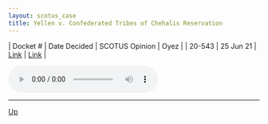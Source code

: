 ```yaml
---
layout: scotus_case
title: Yellen v. Confederated Tribes of Chehalis Reservation
---
```


| Docket # | Date Decided | SCOTUS Opinion | Oyez |
| 20-543 | 25 Jun 21 | [Link](https://www.supremecourt.gov/opinions/20pdf/594us2r57_4357.pdf) | [Link](https://www.oyez.org/cases/2020/20-543) |

<audio controls>
   <source src='./resources/20-543.mp3' type='audio/mpeg'>
</audio>

<object data='./resources/20-543.pdf' type='application/pdf'></object>

---

[Up](./README.md)
